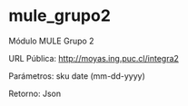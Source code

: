 # mule_grupo2
Módulo MULE Grupo 2

URL Pública: http://moyas.ing.puc.cl/integra2

Parámetros: sku
            date (mm-dd-yyyy)

Retorno: Json
